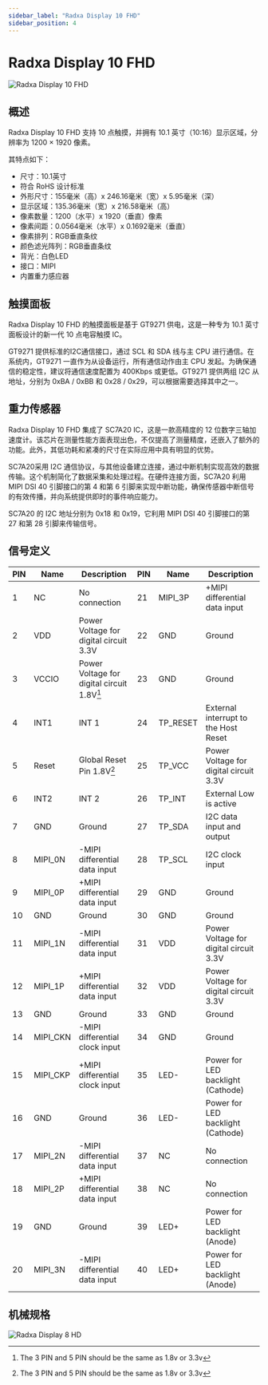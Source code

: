 ```yaml
---
sidebar_label: "Radxa Display 10 FHD"
sidebar_position: 4
---
```


# Radxa Display 10 FHD

![Radxa Display 10 FHD](/img/accessories/display-10-fhd.webp)

## 概述

Radxa Display 10 FHD 支持 10 点触摸，并拥有 10.1 英寸（10:16）显示区域，分辨率为 1200 × 1920 像素。

其特点如下：

- 尺寸：10.1英寸
- 符合 RoHS 设计标准
- 外形尺寸：155毫米（高）x 246.16毫米（宽）x 5.95毫米（深）
- 显示区域：135.36毫米（宽）x 216.58毫米（高）
- 像素数量：1200（水平）x 1920（垂直）像素
- 像素间距：0.0564毫米（水平）x 0.1692毫米（垂直）
- 像素排列：RGB垂直条纹
- 颜色滤光阵列：RGB垂直条纹
- 背光：白色LED
- 接口：MIPI
- 内置重力感应器

## 触摸面板

Radxa Display 10 FHD 的触摸面板是基于 GT9271 供电，这是一种专为 10.1 英寸面板设计的新一代 10 点电容触摸 IC。

GT9271 提供标准的I2C通信接口，通过 SCL 和 SDA 线与主 CPU 进行通信。在系统内，GT9271 一直作为从设备运行，所有通信动作由主 CPU 发起。为确保通信的稳定性，建议将通信速度配置为 400Kbps 或更低。GT9271 提供两组 I2C 从地址，分别为 0xBA / 0xBB 和 0x28 / 0x29，可以根据需要选择其中之一。

## 重力传感器

Radxa Display 10 FHD 集成了 SC7A20 IC，这是一款高精度的 12 位数字三轴加速度计。该芯片在测量性能方面表现出色，不仅提高了测量精度，还嵌入了额外的功能。此外，其低功耗和紧凑的尺寸在实际应用中具有明显的优势。

SC7A20采用 I2C 通信协议，与其他设备建立连接，通过中断机制实现高效的数据传输。这个机制简化了数据采集和处理过程。在硬件连接方面，SC7A20 利用 MIPI DSI 40 引脚接口的第 4 和第 6 引脚来实现中断功能，确保传感器中断信号的有效传播，并向系统提供即时的事件响应能力。

SC7A20 的 I2C 地址分别为 0x18 和 0x19，它利用 MIPI DSI 40 引脚接口的第 27 和第 28 引脚来传输信号。

## 信号定义

| PIN | Name     | Description                                | PIN | Name     | Description                            |
| --- | -------- | ------------------------------------------ | --- | -------- | -------------------------------------- |
| 1   | NC       | No connection                              | 21  | MIPI_3P  | +MIPI differential data input          |
| 2   | VDD      | Power Voltage for digital circuit 3.3V     | 22  | GND      | Ground                                 |
| 3   | VCCIO    | Power Voltage for digital circuit 1.8V[^1] | 23  | GND      | Ground                                 |
| 4   | INT1     | INT 1                                      | 24  | TP_RESET | External interrupt to the Host Reset   |
| 5   | Reset    | Global Reset Pin 1.8V[^1]                  | 25  | TP_VCC   | Power Voltage for digital circuit 3.3V |
| 6   | INT2     | INT 2                                      | 26  | TP_INT   | External Low is active                 |
| 7   | GND      | Ground                                     | 27  | TP_SDA   | I2C data input and output              |
| 8   | MIPI_0N  | -MIPI differential data input              | 28  | TP_SCL   | I2C clock input                        |
| 9   | MIPI_0P  | +MIPI differential data input              | 29  | GND      | Ground                                 |
| 10  | GND      | Ground                                     | 30  | GND      | Ground                                 |
| 11  | MIPI_1N  | -MIPI differential data input              | 31  | VDD      | Power Voltage for digital circuit 3.3V |
| 12  | MIPI_1P  | +MIPI differential data input              | 32  | VDD      | Power Voltage for digital circuit 3.3V |
| 13  | GND      | Ground                                     | 33  | GND      | Ground                                 |
| 14  | MIPI_CKN | -MIPI differential clock input             | 34  | GND      | Ground                                 |
| 15  | MIPI_CKP | +MIPI differential clock input             | 35  | LED-     | Power for LED backlight (Cathode)      |
| 16  | GND      | Ground                                     | 36  | LED-     | Power for LED backlight (Cathode)      |
| 17  | MIPI_2N  | -MIPI differential data input              | 37  | NC       | No connection                          |
| 18  | MIPI_2P  | +MIPI differential data input              | 38  | NC       | No connection                          |
| 19  | GND      | Ground                                     | 39  | LED+     | Power for LED backlight (Anode)        |
| 20  | MIPI_3N  | -MIPI differential data input              | 40  | LED+     | Power for LED backlight (Anode)        |

[^1]: The 3 PIN and 5 PIN should be the same as 1.8v or 3.3v

## 机械规格

![Radxa Display 8 HD](/img/accessories/display_10_fhd_01.webp)

